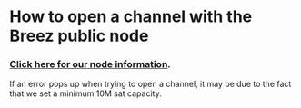 #  How to open a channel with the Breez public node

### [Click here for our node information](https://1ml.com/node/031015a7839468a3c266d662d5bb21ea4cea24226936e2864a7ca4f2c3939836e0).

If an error pops up when trying to open a channel, it may be due to the fact that we set a minimum 10M sat capacity.
 
